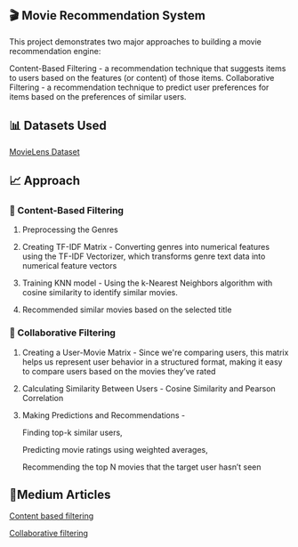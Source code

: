 ## 🎬 Movie Recommendation System

This project demonstrates two major approaches to building a movie recommendation engine:

Content-Based Filtering - a recommendation technique that suggests items to users based on the features (or content) of those items.
Collaborative Filtering - a recommendation technique to predict user preferences for items based on the preferences of similar users.

## 📊 Datasets Used

[MovieLens Dataset]([url](https://grouplens.org/datasets/movielens/))

## 📈 Approach

### 🔹 Content-Based Filtering

1. Preprocessing the Genres

2. Creating TF-IDF Matrix - Converting genres into numerical features using the TF-IDF Vectorizer, which transforms genre text data into numerical feature vectors

3. Training KNN model - Using the k-Nearest Neighbors algorithm with cosine similarity to identify similar movies.

4. Recommended similar movies based on the selected title

### 🔹 Collaborative Filtering

1. Creating a User-Movie Matrix - Since we're comparing users, this matrix helps us represent user behavior in a structured format, making it easy to compare users based on the movies they’ve rated
2. Calculating Similarity Between Users - Cosine Similarity and Pearson Correlation
3. Making Predictions and Recommendations -
   
      Finding top-k similar users,

      Predicting movie ratings using weighted averages,
  
      Recommending the top N movies that the target user hasn’t seen

## 🧾Medium Articles

[Content based filtering]([url](https://medium.com/@amishasaha/building-a-movie-recommendation-system-part-i-5fc694406a85))

[Collaborative filtering]([url](https://medium.com/@amishasaha/building-a-movie-recommendation-system-part-ii-514e1ec75db7))

